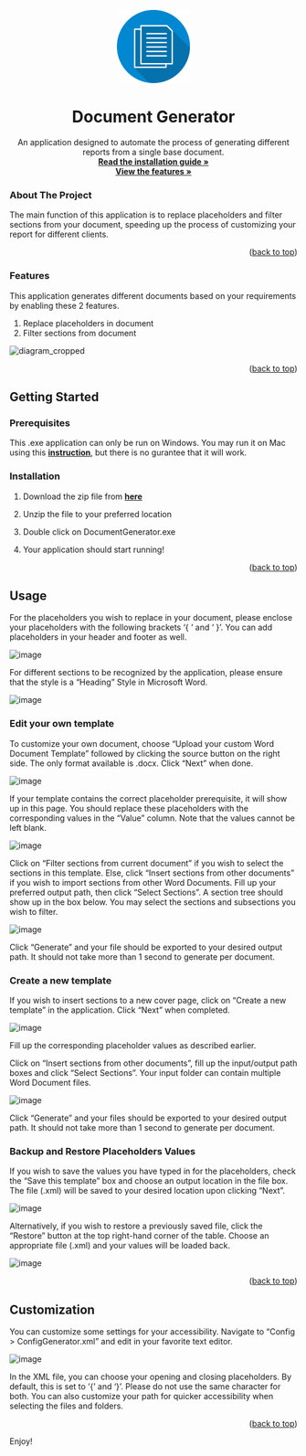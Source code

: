 <div id="top"></div>
<!--
*** Thanks for checking out the Best-README-Template. If you have a suggestion
*** that would make this better, please fork the repo and create a pull request
*** or simply open an issue with the tag "enhancement".
*** Don't forget to give the project a star!
*** Thanks again! Now go create something AMAZING! :D
-->



<!-- PROJECT SHIELDS -->
<!--
*** I'm using markdown "reference style" links for readability.
*** Reference links are enclosed in brackets [ ] instead of parentheses ( ).
*** See the bottom of this document for the declaration of the reference variables
*** for contributors-url, forks-url, etc. This is an optional, concise syntax you may use.
*** https://www.markdownguide.org/basic-syntax/#reference-style-links
-->

<!-- PROJECT LOGO -->
<br />
<div align="center">
  <a href="https://github.com/cadencjk/document-generator">
    <img src="Resources/logo.png" alt="Logo" width="128" height="128">
  </a>

<h1 align="center">Document Generator</h3>

  <p align="center">
  An application designed to automate the process of generating different reports from a single base document.
    <br />
    <a href="#getting-started"><strong>Read the installation guide »</strong></a>
    <br />
    <a href="#features"><strong>View the features »</strong></a>
  </p>
</div>

<!-- ABOUT THE PROJECT -->
### About The Project
The main function of this application is to replace placeholders and filter sections from your document, speeding up the process of customizing your report for different clients. 

<p align="right">(<a href="#top">back to top</a>)</p>

### Features

This application generates different documents based on your requirements by enabling these 2 features.
1) Replace placeholders in document
2) Filter sections from document

![diagram_cropped](https://github.com/cadencjk/document-generator/assets/63772723/e9bb4afa-f206-40f0-983c-7f5dd3c90c24)

<p align="right">(<a href="#top">back to top</a>)</p>



<!-- GETTING STARTED -->
## Getting Started

### Prerequisites

This .exe application can only be run on Windows. You may run it on Mac using this <a href="https://www.wikihow.com/Open-Exe-Files-on-Mac"><strong>instruction</strong></a>, but there is no gurantee that it will work.

### Installation

1. Download the zip file from <a href="https://github.com/cadencjk/document-generator"><strong>here</strong></a>
   
2. Unzip the file to your preferred location

3. Double click on DocumentGenerator.exe

4. Your application should start running!
<p align="right">(<a href="#top">back to top</a>)</p>


## Usage
For the placeholders you wish to replace in your document, please enclose your placeholders with the following brackets ‘{ ’  and ‘ }’. You can add placeholders in your header and footer as well.

![image](https://github.com/cadencjk/document-generator/assets/63772723/95c402b8-3103-45a6-92f8-8ba2496f4ee7)


For different sections to be recognized by the application, please ensure that the style is a “Heading” Style in Microsoft Word.

![image](https://github.com/cadencjk/document-generator/assets/63772723/07963a27-c623-4191-ab44-1b6be9607b29)


### Edit your own template
To customize your own document, choose “Upload your custom Word Document Template” followed by clicking the source button on the right side. The only format available is .docx. Click “Next” when done.

![image](https://github.com/cadencjk/document-generator/assets/63772723/9e81459d-3e56-4762-95ad-aefac3e79ecf)


If your template contains the correct placeholder prerequisite, it will show up in this page. You should replace these placeholders with the corresponding values in the “Value” column. Note that the values cannot be left blank.

![image](https://github.com/cadencjk/document-generator/assets/63772723/99533153-8e09-40aa-9875-2e463e9f099d)


Click on “Filter sections from current document” if you wish to select the sections in this template. Else, click “Insert sections from other documents” if you wish to import sections from other Word Documents.
Fill up your preferred output path, then click “Select Sections”. A section tree should show up in the box below. You may select the sections and subsections you wish to filter.

![image](https://github.com/cadencjk/document-generator/assets/63772723/390a7b92-238e-4f9e-a5dc-40170cc2dabf)


Click “Generate” and your file should be exported to your desired output path. It should not take more than 1 second to generate per document.

### Create a new template
If you wish to insert sections to a new cover page, click on “Create a new template” in the application. Click “Next” when completed.

![image](https://github.com/cadencjk/document-generator/assets/63772723/39e1598b-f03d-4091-9a34-759a5deccc5c)

Fill up the corresponding placeholder values as described earlier.

Click on “Insert sections from other documents”, fill up the input/output path boxes and click “Select Sections”. Your input folder can contain multiple Word Document files.

![image](https://github.com/cadencjk/document-generator/assets/63772723/d4ba602d-2b5c-4531-80c0-ebd8644e810a)


Click “Generate” and your files should be exported to your desired output path. It should not take more than 1 second to generate per document.

### Backup and Restore Placeholders Values
If you wish to save the values you have typed in for the placeholders, check the “Save this template” box and choose an output location in the file box. The file (.xml) will be saved to your desired location upon clicking “Next”.

![image](https://github.com/cadencjk/document-generator/assets/63772723/fd00c76f-c14f-479c-8dcf-059160195cab)


Alternatively, if you wish to restore a previously saved file, click the “Restore” button at the top right-hand corner of the table. Choose an appropriate file (.xml) and your values will be loaded back. 

![image](https://github.com/cadencjk/document-generator/assets/63772723/3e4272d0-066e-45b2-a025-a41216d1d929)

<p align="right">(<a href="#top">back to top</a>)</p>

## Customization
You can customize some settings for your accessibility. Navigate to “Config > ConfigGenerator.xml” and edit in your favorite text editor.

![image](https://github.com/cadencjk/document-generator/assets/63772723/17da265f-fff1-47e5-88f6-6da4f8b51686)

In the XML file, you can choose your opening and closing placeholders. By default, this is set to ‘{’ and ‘}’. Please do not use the same character for both.
You can also customize your path for quicker accessibility when selecting the files and folders.

<p align="right">(<a href="#top">back to top</a>)</p>

Enjoy!
